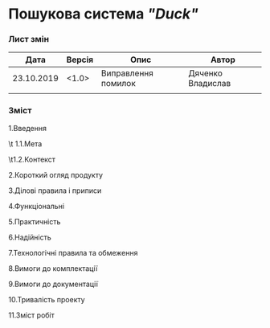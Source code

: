 #              Пошукова система *"Duck"*



### Лист змін
|    Дата    |    Версія    |          Опис          |       Автор       |
|------------|--------------|------------------------|-------------------|
| 23.10.2019 |    <1.0>     |  Виправлення помилок   | Дяченко Владислав |
|            |              |                        |                   |



### Зміст
 1.Введення
  
 \t 1.1.Мета
  
  \t1.2.Контекст
 
 2.Короткий огляд продукту
 
 3.Ділові правила і приписи
 
 4.Функціональні
 
 5.Практичність
 
 6.Надійність
 
 7.Технологічні правила та обмеження
 
 8.Вимоги до комплектації
 
 9.Вимоги до документації
 
 10.Тривалість проекту
 
 11.Зміст робіт


